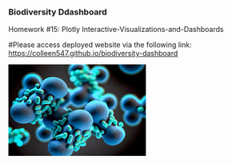 ### Biodiversity Ddashboard

Homework #15: Plotly Interactive-Visualizations-and-Dashboards

#Please access deployed website via the following link: https://colleen547.github.io/biodiversity-dashboard

![1-Logo](Images/Germ_Disease.png)

